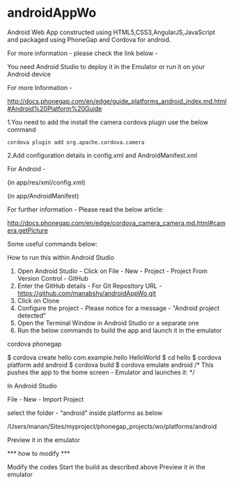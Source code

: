 # androidAppWo
Android Web App constructed using HTML5,CSS3,AngularJS,JavaScript and packaged using PhoneGap and Cordova for android.

For more information - please check the link below -

You need Android Studio to deploy it in the Emulator or run it on your Android device

For more Information -

http://docs.phonegap.com/en/edge/guide_platforms_android_index.md.html#Android%20Platform%20Guide

1.You need to add the install the camera cordova plugin
	use the below command

	cordova plugin add org.apache.cordova.camera
	
2.Add configuration details in config.xml and  AndroidManifest.xml

For Android - 

(in app/res/xml/config.xml)
<feature name="Camera">
    <param name="android-package" value="org.apache.cordova.camera.CameraLauncher" />
</feature>


(in app/AndroidManifest)
<uses-permission android:name="android.permission.WRITE_EXTERNAL_STORAGE" />

For further information - Please read the below article:

http://docs.phonegap.com/en/edge/cordova_camera_camera.md.html#camera.getPicture

Some useful commands below:

How to run this within Android Studio
1. Open Android Studio - Click on File - New - Project - Project From Version Control - GitHub
2. Enter the GitHub details - For Git Repository URL - https://github.com/manabshy/androidAppWo.git
3. Click on Clone
4. Configure the project - Please notice for a message  - "Android project detected"
5. Open the Terminal Window in Android Studio or a separate one
6. Run the below commands to build the app and launch it in the emulator


cordova phonegap

$ cordova create hello com.example.hello HelloWorld
$ cd hello
$ cordova platform add android
$ cordova build
$ cordova emulate android   /* This pushes the app to the home screen - Emulator and launches it: */

In Android Studio

File - New - Import Project

select the folder - “android" inside platforms as below

/Users/manan/Sites/myproject/phonegap_projects/wo/platforms/android

Preview it in the emulator

*** how to modify ***

Modify the codes
Start the build as described above
Preview it in the emulator

